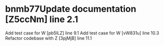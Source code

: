# bnmb77Update documentation [Z5ccNm] line 2.1
Add test case for W [pb5lLZ] line 9.1
Add test case for W [vW831u] line 10.3
Refactor codebase with Z [3pjMjB] line 11.1
